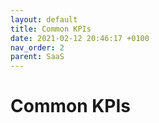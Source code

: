 ```yaml
---
layout: default
title: Common KPIs
date: 2021-02-12 20:46:17 +0100
nav_order: 2
parent: SaaS
---
```


# Common KPIs

